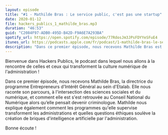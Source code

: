```yaml
---
layout: episode
title: "#1 - Mathilde Bras : Le service public, c'est pas une startup"
date: 2020-01-12
file: hackers_publics_1_mathilde_bras.mp3
duration: "46:53"
guid: "C2084F97-ADB0-495D-B42D-F9A6E7A293BA"
spotify_url: https://open.spotify.com/episode/77RdosJm3JPsFDYYeSFuE4
itunes_url: https://podcasts.apple.com/fr/podcast/1-mathilde-bras-le-service-public-cest-pas-une-startup/id1498775170?i=1000465648031
description: "Dans ce premier épisode, nous recevons Mathilde Bras est la directrice du programme Entrepreneurs d'Intérêt Général au sein d'Etalab. Elle nous raconte son parcours, à l'intersection des sciences sociales et du numérique, et comment elle est s'est retrouvé au Conseil National du Numérique alors qu’elle pensait devenir criminologue. Mathilde nous explique également comment les programmes qu'elle supervise transforment les administrations et quelles questions éthiques soulèvent la création de briques d'intelligence artificielle par l'administration."
---
```


Bienvenue dans Hackers Publics, le podcast dans lequel nous allons à la rencontre de celles et ceux qui transforment la culture numérique de l'administration !

Dans ce premier épisode, nous recevons Mathilde Bras, la directrice du programme Entrepreneurs d'Intérêt Général au sein d'Etalab. Elle nous raconte son parcours, à l'intersection des sciences sociales et du numérique, et comment elle est s'est retrouvée au Conseil National du Numérique alors qu’elle pensait devenir criminologue. Mathilde nous explique également comment les programmes qu'elle supervise transforment les administrations et quelles questions éthiques soulève la création de briques d'intelligence artificielle par l'administration.

Bonne écoute !
